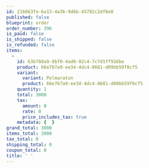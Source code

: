 ```yaml
---
id: 216663fe-6a13-4a36-9d6b-45702c2df6e0
published: false
blueprint: order
order_number: 396
is_paid: false
is_shipped: false
is_refunded: false
items:
  -
    id: 63b70da9-8bf0-4ad0-92c4-7cfd1ff916be
    product: 66e767a9-ee34-4dc4-8681-d09bb59f0cf5
    variant:
      variant: Polmaraton
      product: 66e767a9-ee34-4dc4-8681-d09bb59f0cf5
    quantity: 1
    total: 3000
    tax:
      amount: 0
      rate: 0
      price_includes_tax: true
    metadata: {  }
grand_total: 3000
items_total: 3000
tax_total: 0
shipping_total: 0
coupon_total: 0
title: ' '
---
```

